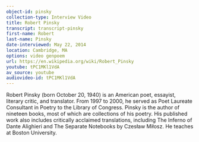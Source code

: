 ```yaml
---
object-id: pinsky
collection-type: Interview Video 
title: Robert Pinsky
transcript: transcript-pinsky
first-name: Robert
last-name: Pinsky
date-interviewed: May 22, 2014
location: Cambridge, MA
options: video genpoem
url: https://en.wikipedia.org/wiki/Robert_Pinsky
youtube: tPC1MKl1VdA
av_source: youtube
audiovideo-id: tPC1MKl1VdA
---
```


Robert Pinsky (born October 20, 1940) is an American poet, essayist, literary critic, and translator. From 1997 to 2000, he served as Poet Laureate Consultant in Poetry to the Library of Congress. Pinsky is the author of nineteen books, most of which are collections of his poetry. His published work also includes critically acclaimed translations, including The Inferno of Dante Alighieri and The Separate Notebooks by Czesław Miłosz. He teaches at Boston University.
